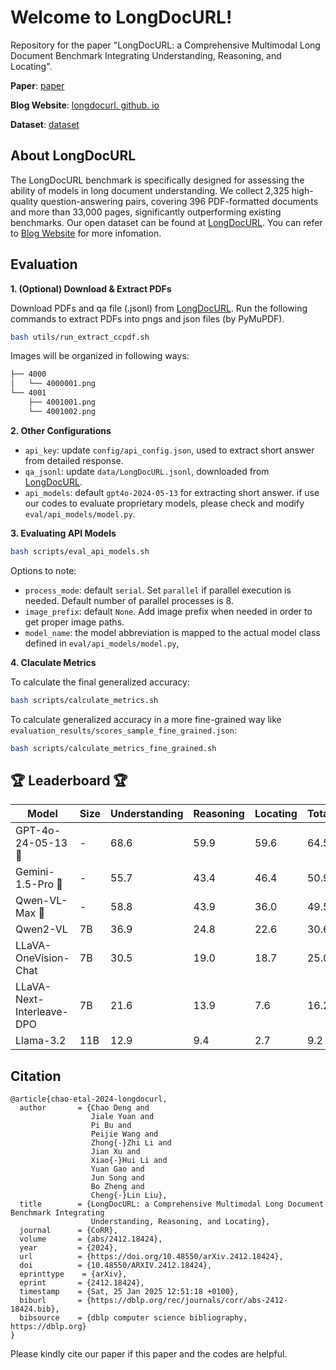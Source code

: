 # Welcome to LongDocURL!
Repository for the paper "LongDocURL: a Comprehensive Multimodal Long Document Benchmark Integrating Understanding, Reasoning, and Locating".

**Paper**: [paper](https://arxiv.org/pdf/2412.18424)

**Blog Website**: [longdocurl. github. io](https://longdocurl.github.io/)

**Dataset**: [dataset](https://huggingface.co/datasets/dengchao/LongDocURL/)

## About LongDocURL
The LongDocURL benchmark is specifically designed for assessing the ability of models in long document understanding.
We collect 2,325 high-quality question-answering pairs, covering 396 PDF-formatted documents and more than 33,000 pages, significantly outperforming existing benchmarks.
Our open dataset can be found at [LongDocURL](https://huggingface.co/datasets/dengchao/LongDocURL/). You can refer to [Blog Website](https://longdocurl.github.io/) for more infomation.

## Evaluation

**1. (Optional) Download & Extract PDFs**

Download PDFs and qa file (.jsonl) from [LongDocURL](https://huggingface.co/datasets/dengchao/LongDocURL/). Run the following commands to extract PDFs into pngs and json files (by PyMuPDF).

```bash
bash utils/run_extract_ccpdf.sh
```

Images will be organized in following ways:
```markdown
├── 4000
│   └── 4000001.png
└── 4001
    ├── 4001001.png
    └── 4001002.png
```

**2. Other Configurations**
- `api_key`: update `config/api_config.json`, used to extract short answer from detailed response.
- `qa_jsonl`: update `data/LongDocURL.jsonl`, downloaded from [LongDocURL](https://huggingface.co/datasets/dengchao/LongDocURL/).
- `api_models`: default `gpt4o-2024-05-13` for extracting short answer. if use our codes to evaluate proprietary models, please check and modify `eval/api_models/model.py`.

**3. Evaluating API Models**
```bash
bash scripts/eval_api_models.sh
```

Options to note:
- `process_mode`: default `serial`. Set `parallel` if parallel execution is needed. Default number of parallel processes is 8.
- `image_prefix`: default `None`. Add image prefix when needed in order to get proper image paths.
- `model_name`: the model abbreviation is mapped to the actual model class defined in `eval/api_models/model.py`,

**4. Claculate Metrics**

To calculate the final generalized accuracy:
```bash
bash scripts/calculate_metrics.sh
```
To calculate generalized accuracy in a more fine-grained way like `evaluation_results/scores_sample_fine_grained.json`:
```bash
bash scripts/calculate_metrics_fine_grained.sh
```

##  🏆 Leaderboard 🏆

| Model                     | Size   | Understanding  | Reasoning   | Locating   | Total |
|---------------------------|--------|----------------|-------------|------------|-------|
|	GPT-4o-24-05-13 🥇       | -      | 68.6           | 59.9        | 59.6       | 64.5  |
| Gemini-1.5-Pro 🥈        | -      | 55.7           | 43.4        | 46.4       | 50.9  |
| Qwen-VL-Max 🥉           | -      | 58.8           | 43.9        | 36.0       | 49.5  |
| Qwen2-VL                  | 7B     | 36.9           | 24.8        | 22.6       | 30.6  |
| LLaVA-OneVision-Chat      | 7B     | 30.5           | 19.0        | 18.7       | 25.0  |
| LLaVA-Next-Interleave-DPO | 7B     | 21.6           | 13.9        | 7.6        | 16.2  |
| Llama-3.2                 | 11B    | 12.9           | 9.4         | 2.7        | 9.2   |


## Citation

```
@article{chao-etal-2024-longdocurl,
  author       = {Chao Deng and
                  Jiale Yuan and
                  Pi Bu and
                  Peijie Wang and
                  Zhong{-}Zhi Li and
                  Jian Xu and
                  Xiao{-}Hui Li and
                  Yuan Gao and
                  Jun Song and
                  Bo Zheng and
                  Cheng{-}Lin Liu},
  title        = {LongDocURL: a Comprehensive Multimodal Long Document Benchmark Integrating
                  Understanding, Reasoning, and Locating},
  journal      = {CoRR},
  volume       = {abs/2412.18424},
  year         = {2024},
  url          = {https://doi.org/10.48550/arXiv.2412.18424},
  doi          = {10.48550/ARXIV.2412.18424},
  eprinttype    = {arXiv},
  eprint       = {2412.18424},
  timestamp    = {Sat, 25 Jan 2025 12:51:18 +0100},
  biburl       = {https://dblp.org/rec/journals/corr/abs-2412-18424.bib},
  bibsource    = {dblp computer science bibliography, https://dblp.org}
}
```

Please kindly cite our paper if this paper and the codes are helpful.
